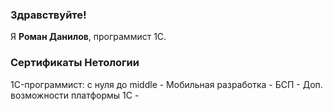 ### Здравствуйте!

Я <b>Роман Данилов</b>, программист 1С.

### Сертификаты Нетологии
1C-программист: с нуля до middle - 
Мобильная разработка -
БСП - 
Доп. возможности платформы 1С - 
